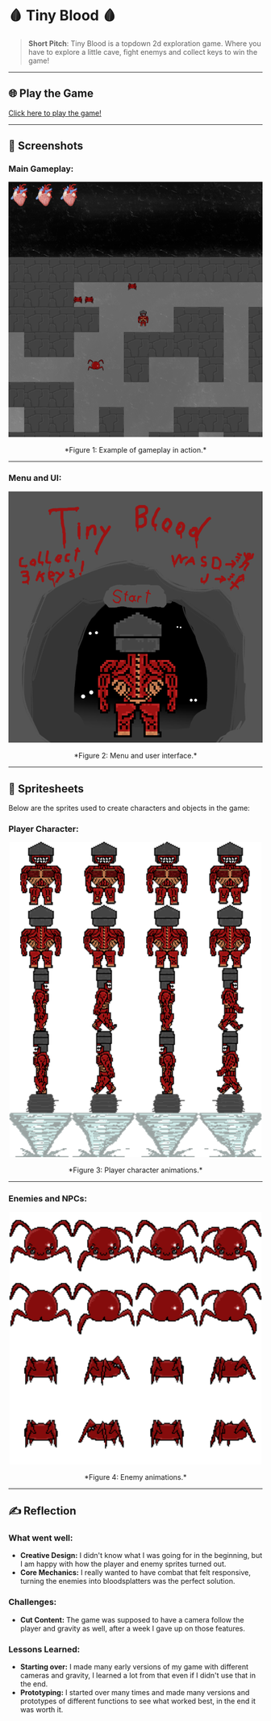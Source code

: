 # 🩸 **Tiny Blood** 🩸

> **Short Pitch**: Tiny Blood is a topdown 2d exploration game. Where you have to explore a little cave, fight enemys and collect keys to win the game!

---

## 🌐 **Play the Game**
[Click here to play the game!](https://davidoppenauer.github.io/CCL1/)

---

## 📸 **Screenshots**

### Main Gameplay:
<div style="text-align: center;">
  <img src="TinyBloodGameplay.png" alt="Gameplay Screenshot" width="600">
  <p>*Figure 1: Example of gameplay in action.*</p>
</div>

---

### Menu and UI:
<div style="text-align: center;">
  <img src="TinyBloodMenu.png" alt="Menu UI Screenshot" width="600">
  <p>*Figure 2: Menu and user interface.*</p>
</div>

---

## 🎨 **Spritesheets**
Below are the sprites used to create characters and objects in the game:

### Player Character:
<div style="text-align: center;">
  <img src="Player.png" alt="Player Spritesheet" width="500">
  <p>*Figure 3: Player character animations.*</p>
</div>

---

### Enemies and NPCs:
<div style="text-align: center;">
  <img src="Spider.png" alt="Enemy Spritesheet" width="500">
  <p>*Figure 4: Enemy animations.*</p>
</div>

---

## ✍️ **Reflection**

### What went well:
- **Creative Design:** I didn't know what I was going for in the beginning, but I am happy with how the player and enemy sprites turned out.
- **Core Mechanics:** I really wanted to have combat that felt responsive, turning the enemies into bloodsplatters was the perfect solution.

### Challenges:
- **Cut Content:** The game was supposed to have a camera follow the player and gravity as well, after a week I gave up on those features.

### Lessons Learned:
- **Starting over:** I made many early versions of my game with different cameras and gravity, I learned a lot from that even if I didn't use that in the end.
- **Prototyping:** I started over many times and made many versions and prototypes of different functions to see what worked best, in the end it was worth it.
